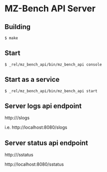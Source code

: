 MZ-Bench API Server
===================

Building
------------

```
$ make
```

Start
-----

```
$ _rel/mz_bench_api/bin/mz_bench_api console
```

Start as a service
------------------

```
$ _rel/mz_bench_api/bin/mz_bench_api start
```

Server logs api endpoint
------------------------

http://<server-address>/slogs

i.e. http://localhost:8080/slogs

Server status api endpoint
--------------------------

http://<server-address>/sstatus

http://localhost:8080/sstatus

